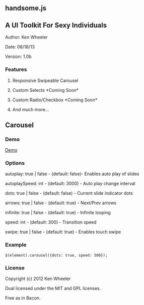 handsome.js
-------

[1]: <https://github.com/kdubbicles/handsome.js>

## A UI Toolkit For Sexy Individuals

Author: Ken Wheeler

Date: 06/18/13

Version: 1.0b



### Features

1.  Responsive Swipeable Carousel

2.  Custom Selects \*Coming Soon\*

3.  Custom Radio/Checkbox \*Coming Soon\*

4.  And much more...



Carousel
--------



### Demo

[Demo](http://www.dubmediagroup.com/handsomejs/)

### Options

autoplay: true | false - (default: false)- Enables auto play of slides

autoplaySpeed: int - (default:  3000) - Auto play change interval

dots: true | false - (default:  false) - Current slide indicator dots

arrows: true | false - (default: true) - Next/Prev arrows

infinite: true | false - (default: true) - Infinite looping

speed: int - (default: 300) - Transition speed

swipe: true | false - (default: true) - Enables touch swipe  


### Example

`$(element).carousel({dots: true, speed: 500});`



### License

Copyright (c) 2012 Ken Wheeler

Dual licensed under the MIT and GPL licenses.

Free as in Bacon.


